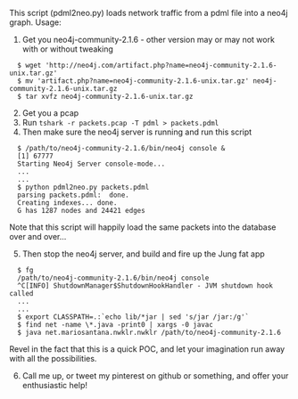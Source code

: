 This script (pdml2neo.py) loads network traffic from a pdml file into a neo4j graph.  Usage:

1. Get you neo4j-community-2.1.6 - other version may or may not work with or without tweaking
  ```
	$ wget 'http://neo4j.com/artifact.php?name=neo4j-community-2.1.6-unix.tar.gz'
	$ mv 'artifact.php?name=neo4j-community-2.1.6-unix.tar.gz' neo4j-community-2.1.6-unix.tar.gz
	$ tar xvfz neo4j-community-2.1.6-unix.tar.gz
  ```

2. Get you a pcap
3. Run `tshark -r packets.pcap -T pdml > packets.pdml`
4. Then make sure the neo4j server is running and run this script
  ```
	$ /path/to/neo4j-community-2.1.6/bin/neo4j console &
	[1] 67777
	Starting Neo4j Server console-mode...
	...
	...
	$ python pdml2neo.py packets.pdml
	parsing packets.pdml:  done.
	Creating indexes... done.
	G has 1287 nodes and 24421 edges
 ```
  Note that this script will happily load the same packets into the database over and over...

5. Then stop the neo4j server, and build and fire up the Jung fat app
  ```
	$ fg 
	/path/to/neo4j-community-2.1.6/bin/neo4j console
	^C[INFO] ShutdownManager$ShutdownHookHandler - JVM shutdown hook called
	...
	...
	$ export CLASSPATH=.:`echo lib/*jar | sed 's/jar /jar:/g'`
	$ find net -name \*.java -print0 | xargs -0 javac
	$ java net.mariosantana.nwklr.nwklr /path/to/neo4j-community-2.1.6
  ```
  Revel in the fact that this is a quick POC, and let your imagination run away with all the possibilities.

6. Call me up, or tweet my pinterest on github or something, and offer your enthusiastic help!
